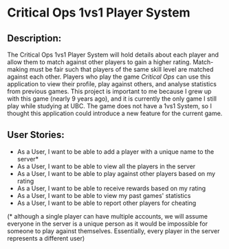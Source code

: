 # Critical Ops 1vs1 Player System

## Description:

The Critical Ops 1vs1 Player System will hold details about each player
and allow them to match against other players to gain a higher rating.
Match-making must be fair such that players of the same skill level are
matched against each other. Players who play the game *Critical Ops* 
can use this application to view their profile, play against others, 
and analyse statistics from previous games. This project is important to
me because I grew up with this game (nearly 9 years ago), and it is 
currently the only game I  still play while studying at UBC. The game 
does not have a 1vs1 System, so I thought this application could introduce
a new feature for the current game.

## User Stories:

- As a User, I want to be able to add a player with a unique name to the server* 
- As a User, I want to be able to view all the players in the server
- As a User, I want to be able to play against other players based on my rating
- As a User, I want to be able to receive rewards based on my rating
- As a User, I want to be able to view my past games' statistics
- As a User, I want to be able to report other players for cheating

(* although a single player can have multiple accounts, we will assume 
everyone in the server is a unique person as it would be impossible for 
someone to play against themselves. Essentially, every player in the server
represents a different user) 
